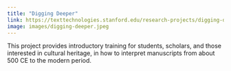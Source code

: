 ```yaml
---
title: "Digging Deeper"
link: https://texttechnologies.stanford.edu/research-projects/digging-deeper-augmented-learning-course
image: images/digging-deeper.jpeg
---
```

This project provides introductory training for students, scholars, and those interested in cultural heritage, in how to interpret manuscripts from about 500 CE to the modern period.
